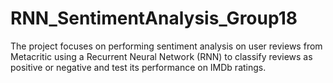 # RNN_SentimentAnalysis_Group18

The project focuses on performing sentiment analysis on user reviews from Metacritic using a Recurrent Neural Network (RNN) to classify reviews as positive or negative and test its performance on IMDb ratings.
